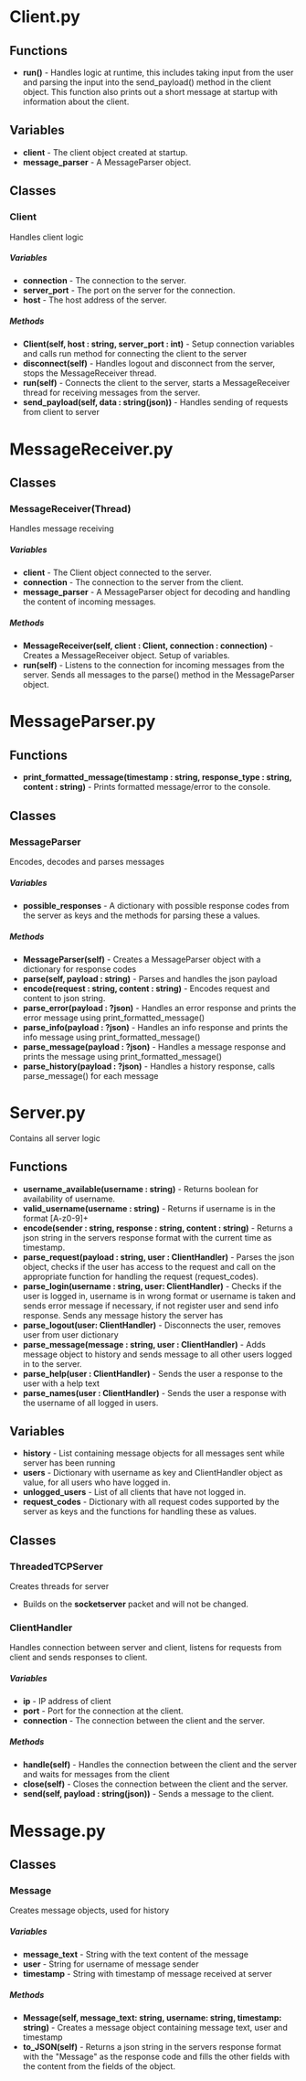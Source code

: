 # Client.py

## Functions

* **run()** - Handles logic at runtime, this includes taking input from the user and parsing the input into the send_payload() method in the client object. This function also prints out a short message at startup with information about the client.

## Variables

* **client** - The client object created at startup. 
* **message_parser** - A MessageParser object.

## Classes

### Client

Handles client logic

##### Variables

* **connection** - The connection to the server.
* **server_port** - The port on the server for the connection.
* **host** - The host address of the server.

##### Methods

* **Client(self, host : string, server_port : int)** - Setup connection variables and calls run method for connecting the client to the server
* **disconnect(self)** - Handles logout and disconnect from the server, stops the MessageReceiver thread.
* **run(self)** - Connects the client to the server, starts a MessageReceiver thread for receiving messages from the server. 
* **send\_payload(self, data : string(json))** - Handles sending of requests from client to server

# MessageReceiver.py

## Classes

### MessageReceiver(Thread)

Handles message receiving

##### Variables

* **client** - The Client object connected to the server.
* **connection** - The connection to the server from the client. 
* **message_parser** - A MessageParser object for decoding and handling the content of incoming messages.

##### Methods

* **MessageReceiver(self, client : Client, connection : connection)** - Creates a MessageReceiver object. Setup of variables.
* **run(self)** - Listens to the connection for incoming messages from the server. Sends all messages to the parse() method in the MessageParser object. 

# MessageParser.py

## Functions

* **print\_formatted\_message(timestamp : string, response_type : string, content : string)** - Prints formatted message/error to the console.

## Classes

### MessageParser

Encodes, decodes and parses messages

##### Variables

* **possible\_responses** - A dictionary with possible response codes from the server as keys and the methods for parsing these a values.

##### Methods

* **MessageParser(self)** - Creates a MessageParser object with a dictionary for response codes
* **parse(self, payload : string)** - Parses and handles the json payload
* **encode(request : string, content : string)** - Encodes request and content to json string.
* **parse_error(payload : ?json)** - Handles an error response and prints the error message using print\_formatted\_message()
* **parse_info(payload : ?json)** - Handles an info response and prints the info message using print\_formatted\_message()
* **parse_message(payload : ?json)** - Handles a message response and prints the message using print\_formatted\_message()
* **parse_history(payload : ?json)** - Handles a history response, calls parse_message() for each message

# Server.py

Contains all server logic

## Functions

* **username_available(username : string)** - Returns boolean for availability of username.
* **valid_username(username : string)** -  Returns if username is in the format [A-z0-9]+
* **encode(sender : string, response : string, content : string)** - Returns a json string in the servers response format with the current time as timestamp.
* **parse_request(payload : string, user : ClientHandler)** - Parses the json object, checks if the user has access to the request and call on the appropriate function for handling the request (request\_codes).
* **parse_login(username : string, user: ClientHandler)** - Checks if the user is logged in, username is in wrong format or username is taken and sends error message if necessary, if not register user and send info response. Sends any message history the server has
* **parse_logout(user: ClientHandler)** - Disconnects the user, removes user from user dictionary
* **parse_message(message : string, user : ClientHandler)** - Adds message object to history and sends message to all other users logged in to the server.
* **parse_help(user : ClientHandler)** - Sends the user a response to the user with a help text
* **parse_names(user : ClientHandler)** - Sends the user a response with the username of all logged in users.

## Variables

* **history** - List containing message objects for all messages sent while server has been running
* **users** - Dictionary with username as key and ClientHandler object as value, for all users who have logged in.
* **unlogged_users** - List of all clients that have not logged in.
* **request\_codes** - Dictionary with all request codes supported by the server as keys and the functions for handling these as values.

## Classes

### ThreadedTCPServer

Creates threads for server

* Builds on the **socketserver** packet and will not be changed.

### ClientHandler

Handles connection between server and client, listens for requests from client and sends responses to client.

##### Variables

* **ip** - IP address of client
* **port** - Port for the connection at the client.
* **connection** - The connection between the client and the server.

##### Methods

* **handle(self)** - Handles the connection between the client and the server and waits for messages from the client
* **close(self)** - Closes the connection between the client and the server.
* **send(self, payload : string(json))** - Sends a message to the client.

# Message.py

## Classes

### Message

Creates message objects, used for history

##### Variables

* **message\_text** - String with the text content of the message
* **user** - String for username of message sender
* **timestamp** - String with timestamp of message received at server

##### Methods

* **Message(self, message\_text: string, username: string, timestamp: string)** - Creates a message object containing message text, user and timestamp
* **to_JSON(self)** - Returns a json string in the servers response format with the "Message" as the response code and fills the other fields with the content from the fields of the object.